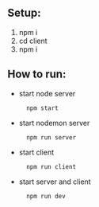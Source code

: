 ## Setup:
1. npm i
2. cd client 
3. npm i

## How to run:
  - start node server
    ```shell script
      npm start 
    ```
  - start nodemon server
    ```shell script
      npm run server
    ```
  - start client
    ```shell script
      npm run client 
    ```
  - start server and client
    ```shell script
      npm run dev 
    ```